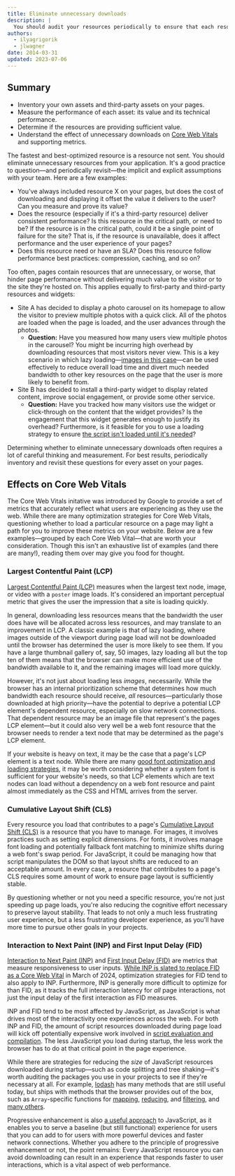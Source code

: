 ```yaml
---
title: Eliminate unnecessary downloads
description: |
  You should audit your resources periodically to ensure that each resource is helping deliver a better user experience.
authors:
  - ilyagrigorik
  - jlwagner
date: 2014-03-31
updated: 2023-07-06
---
```


## Summary

- Inventory your own assets and third-party assets on your pages.
- Measure the performance of each asset: its value and its technical performance.
- Determine if the resources are providing sufficient value.
- Understand the effect of unnecessary downloads on [Core Web Vitals](/vitals/) and supporting metrics.

The fastest and best-optimized resource is a resource not sent. You should eliminate unnecessary resources from your application. It's a good practice to question—and periodically revisit—the implicit and explicit assumptions with your team. Here are a few examples:

- You've always included resource X on your pages, but does the cost of downloading and displaying it offset the value it delivers to the user? Can you measure and prove its value?
- Does the resource (especially if it's a third-party resource) deliver consistent performance? Is this resource in the critical path, or need to be? If the resource is in the critical path, could it be a single point of failure for the site? That is, if the resource is unavailable, does it affect performance and the user experience of your pages?
- Does this resource need or have an SLA? Does this resource follow performance best practices: compression, caching, and so on?

Too often, pages contain resources that are unnecessary, or worse, that hinder page performance without delivering much value to the visitor or to the site they're hosted on. This applies equally to first-party and third-party resources and widgets:

- Site A has decided to display a photo carousel on its homepage to allow the visitor to preview multiple photos with a quick click. All of the photos are loaded when the page is loaded, and the user advances through the photos.
  - **Question:** Have you measured how many users view multiple photos in the carousel? You might be incurring high overhead by downloading resources that most visitors never view. This is a key scenario in which lazy loading—[images in this case](/browser-level-image-lazy-loading/)—can be used effectively to reduce overall load time and divert much needed bandwidth to other key resources on the page that the user is more likely to benefit from.
- Site B has decided to install a third-party widget to display related content, improve social engagement, or provide some other service.
  - **Question:** Have you tracked how many visitors use the widget or click-through on the content that the widget provides? Is the engagement that this widget generates enough to justify its overhead? Furthermore, is it feasible for you to use a loading strategy to ensure [the script isn't loaded until it's needed](/reduce-javascript-payloads-with-code-splitting/)?

Determining whether to eliminate unnecessary downloads often requires a lot of careful thinking and measurement. For best results, periodically inventory and revisit these questions for every asset on your pages.

## Effects on Core Web Vitals

The Core Web Vitals initative was introduced by Google to provide a set of metrics that accurately reflect what users are experiencing as they use the web. While there are many optimization strategies for Core Web Vitals, questioning whether to load a particular resource on a page may light a path for you to improve these metrics on your website. Below are a few examples—grouped by each Core Web Vital—that are worth your consideration. Though this isn't an exhaustive list of examples (and there are many!), reading them over may give you food for thought.

### Largest Contentful Paint (LCP)

[Largest Contentful Paint (LCP)](/lcp/) measures when the largest text node, image, or video with a `poster` image loads. It's considered an important perceptual metric that gives the user the impression that a site is loading quickly.

In general, downloading less resources means that the bandwidth the user does have will be allocated across less resources, and may translate to an improvement in LCP. A classic example is that of lazy loading, where images outside of the viewport during page load will not be downloaded until the browser has determined the user is more likely to see them. If you have a large thumbnail gallery of, say, 50 images, lazy loading all but the top ten of them means that the browser can make more efficient use of the bandwidth available to it, and the remaining images will load more quickly.

However, it's not just about loading less _images_, necessarily. While the browser has an internal prioritization scheme that determines how much bandwidth each resource should receive, _all_ resources—particularly those downloaded at high priority—have the potential to deprive a potential LCP element's dependent resource, especially on slow network connections. That dependent resource may be an image file that represent's the pages LCP element—but it could also very well be a web font resource that the browser needs to render a text node that may be determined as the page's LCP element.

If your website is heavy on text, it may be the case that a page's LCP element is a text node. While there are many [good font optimization and loading strategies](/font-best-practices/), it may be worth considering whether a system font is sufficient for your website's needs, so that LCP elements which are text nodes can load without a dependency on a web font resource and paint almost immediately as the CSS and HTML arrives from the server.

### Cumulative Layout Shift (CLS)

Every resource you load that contributes to a page's [Cumulative Layout Shift (CLS)](/cls/) is a resource that you have to manage. For images, it involves practices such as setting explicit dimensions. For fonts, it involves manage font loading and potentially fallback font matching to minimize shifts during a web font's swap period. For JavaScript, it could be managing how that script manipulates the DOM so that layout shifts are reduced to an acceptable amount. In every case, a resource that contributes to a page's CLS requires some amount of work to ensure page layout is sufficiently stable.

By questioning whether or not you need a specific resource, you're not just speeding up page loads, you're also reducing the cognitive effort necessary to preserve layout stability. That leads to not only a much less frustrating user experience, but a less frustrating developer experience, as you'll have more time to pursue other goals in your projects.

### Interaction to Next Paint (INP) and First Input Delay (FID)

[Interaction to Next Paint (INP)](/inp/) and [First Input Delay (FID)](/fid/) are metrics that measure responsiveness to user inputs. [While INP is slated to replace FID as a Core Web Vital](/inp-cwv/) in March of 2024, optimization strategies for FID tend to also apply to INP. Furthermore, INP is generally more difficult to optimize for than FID, as it tracks the full interaction latency for _all_ page interactions, not just the input delay of the first interaction as FID measures.

INP and FID tend to be most affected by JavaScript, as JavaScript is what drives most of the interactivity one experiences across the web. For both INP and FID, the amount of script resources downloaded during page load will kick off potentially expensive work involved in [script evaluation and compilation](/script-evaluation-and-long-tasks/). The less JavaScript you load during startup, the less work the browser has to do at that critical point in the page experience.

While there are strategies for reducing the _size_ of JavaScript resources downloaded during startup—such as code splitting and tree shaking—it's worth auditing the packages you use in your projects to see if they're necessary at all. For example, [lodash]() has many methods that are still useful today, but ships with methods that the browser provides out of the box, such as `Array`-specific functions for [mapping](https://developer.mozilla.org/docs/Web/JavaScript/Reference/Global_Objects/Array/map), [reducing](https://developer.mozilla.org/docs/Web/JavaScript/Reference/Global_Objects/Array/reduce), and [filtering](https://developer.mozilla.org/docs/Web/JavaScript/Reference/Global_Objects/Array/filter), and [many others](https://developer.mozilla.org/docs/Web/JavaScript/Reference/Global_Objects/Array).

Progressive enhancement is also [a useful approach](/adaptive-serving-based-on-network-quality/) to JavaScript, as it enables you to serve a baseline (but still functional) experience for users that you can add to for users with more powerful devices and faster network connections. Whether you adhere to the principle of progressive enhancement or not, the point remains: Every JavaScript resource you can avoid downloading can result in an experience that responds faster to user interactions, which is a vital aspect of web performance.
